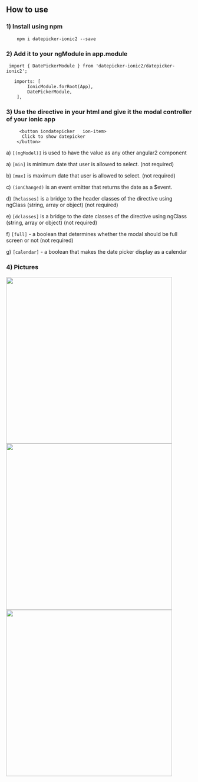 ## How to use ###

### 1) Install using npm ###

```
    npm i datepicker-ionic2 --save
```

### 2) Add it to your ngModule in app.module ###

```
 import { DatePickerModule } from 'datepicker-ionic2/datepicker-ionic2';
```
```
   imports: [
        IonicModule.forRoot(App),
        DatePickerModule,
    ],
```
### 3) Use the directive in your html and give it the modal controller of your ionic app ###
```
	 <button iondatepicker   ion-item>
      Click to show datepicker
    </button>
```

a) `[(ngModel)]` is used to have the value as any other angular2 component

a) `[min]` is minimum date that user is allowed to select.  (not required)

b) `[max]` is maximum date that user is allowed to select.  (not required)

c) `(ionChanged)` is an event emitter that returns the date as a $event.

d) `[hclasses]` is a bridge to the header classes of the directive using ngClass (string, array or object)  (not required)

e) `[dclasses]` is a bridge to the date classes of the directive using ngClass (string, array or object)  (not required)

f) `[full]` - a boolean that determines whether the modal should be full screen or not (not required)

g) `[calendar]` - a boolean that makes the date picker display as a calendar

### 4) Pictures ###

<img src="https://i.gyazo.com/ffb3e4868567c92de9aac456eaf6b9a3.png" height="450">
<img src="https://i.gyazo.com/47da6eb564fc369f15ce765644b69987.png" height="450">
<img src="https://i.gyazo.com/8a6ab4eaaf0eaff1191a5adf29ca4b5a.png" height="450">
